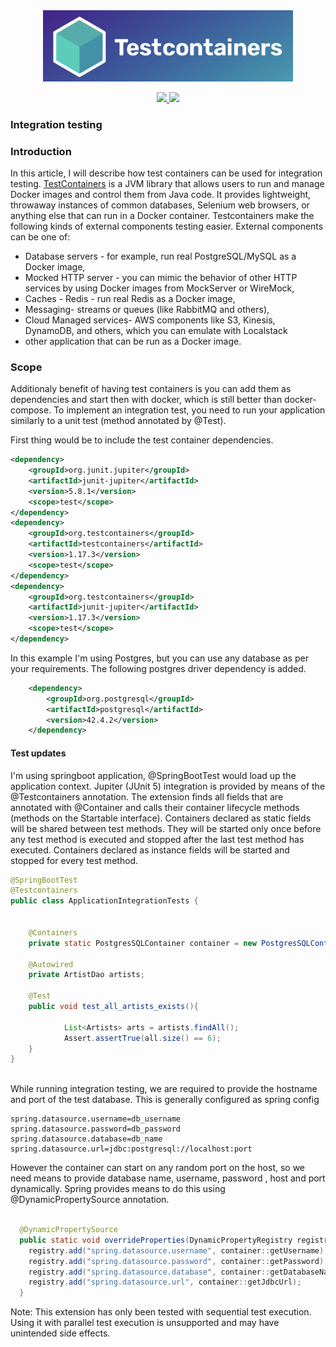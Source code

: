 
<p align="center">
  <br />
  <br />
  <a href="https://github.com/ashishkpathak/test-containers">
    <img src="TestContainers.png" alt="Test Container" width="400">
  </a>
</p>
<!-- Badges -->
<p align="center">
  <!-- CI -->
  <a href="https://ci.appveyor.com/api/projects/status/5n0s6lbigi8wji96/branch/main?svg=true">
    <img src="https://ci.appveyor.com/api/projects/status/5n0s6lbigi8wji96/branch/main?svg=true">
  </a>

  <!-- Github version -->

  <!-- <a href="releases">
    <img src="https://img.shields.io/github/v/release/guardsquare/proguard">
  </a> -->

  <!-- License -->
  <a href="LICENSE">
    <img src="https://img.shields.io/github/license/guardsquare/proguard">
  </a>

</p>

### Integration testing


### Introduction
In this article, I will describe how test containers can be used for integration testing. <a href="testcontainers.org">TestContainers</a> is a JVM library that allows users to run and manage Docker images and control them from Java code. It provides lightweight, throwaway instances of common databases, Selenium web browsers, or anything else that can run in a Docker container. Testcontainers make the following kinds of external components testing easier. External components can be one of:

- Database servers - for example, run real PostgreSQL/MySQL as a Docker image,
- Mocked HTTP server - you can mimic the behavior of other HTTP services by using Docker images from MockServer or WireMock,
- Caches - Redis - run real Redis as a Docker image,
- Messaging- streams or queues (like RabbitMQ and others),
- Cloud Managed services- AWS components like S3, Kinesis, DynamoDB, and others, which you can emulate with Localstack
- other application that can be run as a Docker image.


### Scope
Additionaly benefit of having test containers is you can add them as dependencies and start then with docker, which is still better than docker-compose.
To implement an integration test, you need to run your application similarly to a unit test (method annotated by @Test).


First thing would be to include the test container dependencies.

```xml
<dependency>
    <groupId>org.junit.jupiter</groupId>
    <artifactId>junit-jupiter</artifactId>
    <version>5.8.1</version>
    <scope>test</scope>
</dependency>
<dependency>
    <groupId>org.testcontainers</groupId>
    <artifactId>testcontainers</artifactId>
    <version>1.17.3</version>
    <scope>test</scope>
</dependency>
<dependency>
    <groupId>org.testcontainers</groupId>
    <artifactId>junit-jupiter</artifactId>
    <version>1.17.3</version>
    <scope>test</scope>
</dependency>

```
In this example I'm using Postgres, but you can use any database as per your requirements. The following postgres driver dependency is added.

```xml
    <dependency>
        <groupId>org.postgresql</groupId>
        <artifactId>postgresql</artifactId>
        <version>42.4.2</version>
    </dependency>
```

#### Test updates

I'm using springboot application, @SpringBootTest would load up the application context.  Jupiter (JUnit 5) integration is provided by means of the @Testcontainers annotation. The extension finds all fields that are annotated with @Container and calls their container lifecycle methods (methods on the Startable interface). Containers declared as static fields will be shared between test methods. They will be started only once before any test method is executed and stopped after the last test method has executed. Containers declared as instance fields will be started and stopped for every test method.

```java
@SpringBootTest
@Testcontainers
public class ApplicationIntegrationTests {


    @Containers
    private static PostgresSQLContainer container = new PostgresSQLContainer();

    @Autowired
    private ArtistDao artists;

    @Test
    public void test_all_artists_exists(){

            List<Artists> arts = artists.findAll();    
            Assert.assertTrue(all.size() == 6);
    }
}
    
```
While running integration testing, we are required to provide the hostname and port of the test database. This is generally configured as spring config


```properties
spring.datasource.username=db_username
spring.datasource.password=db_password
spring.datasource.database=db_name
spring.datasource.url=jdbc:postgresql://localhost:port

```
However the container can start on any random port on the host, so we need means to provide database name, username, password , host and port dynamically. Spring provides means to do this using @DynamicPropertySource annotation.

```java

  @DynamicPropertySource
  public static void overrideProperties(DynamicPropertyRegistry registry){
    registry.add("spring.datasource.username", container::getUsername);
    registry.add("spring.datasource.password", container::getPassword);
    registry.add("spring.datasource.database", container::getDatabaseName);
    registry.add("spring.datasource.url", container::getJdbcUrl);
  }
```














Note: This extension has only been tested with sequential test execution. Using it with parallel test execution is unsupported and may have unintended side effects.

